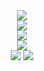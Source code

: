 <div align="center">
<img src="https://capsule-render.vercel.app/api?type=soft&color=0:F2F7F2,100:CAF1CA&height=40&section=header&text=Iain%20Hoolahan&fontSize=25&fontColor=0366d6&fontAlignY=57" href="https://github.com/HOOLAHAN/CV"/>
</div>

<div align="center">
<a href="https://github.com/HOOLAHAN/CV"><img src="https://capsule-render.vercel.app/api?type=soft&color=0:F2F7F2,100:CAF1CA&height=40&section=header&text=🔗%20Curriculum%20Vitae&fontSize=20&fontColor=0366d6&fontAlignY=57"/></a>
</div>

<div align="center">
<a href="https://www.linkedin.com/in/iain-hoolahan-a51a41b8/"><img src="https://capsule-render.vercel.app/api?type=soft&color=0:F2F7F2,100:CAF1CA&height=40&section=header&text=🔗%20LinkedIn%20Profile&fontSize=20&fontColor=0366d6&fontAlignY=57"/></a>
</div>

<div align="center">
  <img src="http://github-profile-summary-cards.vercel.app/api/cards/profile-details?username=HOOLAHAN&theme=github"/>
</div>

<div align="center">
  <img src="http://github-profile-summary-cards.vercel.app/api/cards/most-commit-language?username=HOOLAHAN&theme=github"/>
  <img src="http://github-profile-summary-cards.vercel.app/api/cards/repos-per-language?username=HOOLAHAN&theme=github"/>
</div>
